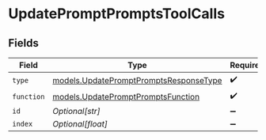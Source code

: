 # UpdatePromptPromptsToolCalls


## Fields

| Field                                                                                  | Type                                                                                   | Required                                                                               | Description                                                                            |
| -------------------------------------------------------------------------------------- | -------------------------------------------------------------------------------------- | -------------------------------------------------------------------------------------- | -------------------------------------------------------------------------------------- |
| `type`                                                                                 | [models.UpdatePromptPromptsResponseType](../models/updatepromptpromptsresponsetype.md) | :heavy_check_mark:                                                                     | N/A                                                                                    |
| `function`                                                                             | [models.UpdatePromptPromptsFunction](../models/updatepromptpromptsfunction.md)         | :heavy_check_mark:                                                                     | N/A                                                                                    |
| `id`                                                                                   | *Optional[str]*                                                                        | :heavy_minus_sign:                                                                     | N/A                                                                                    |
| `index`                                                                                | *Optional[float]*                                                                      | :heavy_minus_sign:                                                                     | N/A                                                                                    |